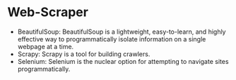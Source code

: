 # Web-Scraper
- BeautifulSoup: BeautifulSoup is a lightweight, easy-to-learn, and highly effective way to programmatically isolate information on a single webpage at a time.
- Scrapy: Scrapy is a tool for building crawlers.
- Selenium: Selenium is the nuclear option for attempting to navigate sites programmatically.
